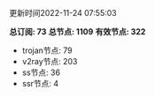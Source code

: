 更新时间2022-11-24 07:55:03

**总订阅: 73**
**总节点: 1109**
**有效节点: 322**
- trojan节点: 79
- v2ray节点: 203
- ss节点: 36
- ssr节点: 4
